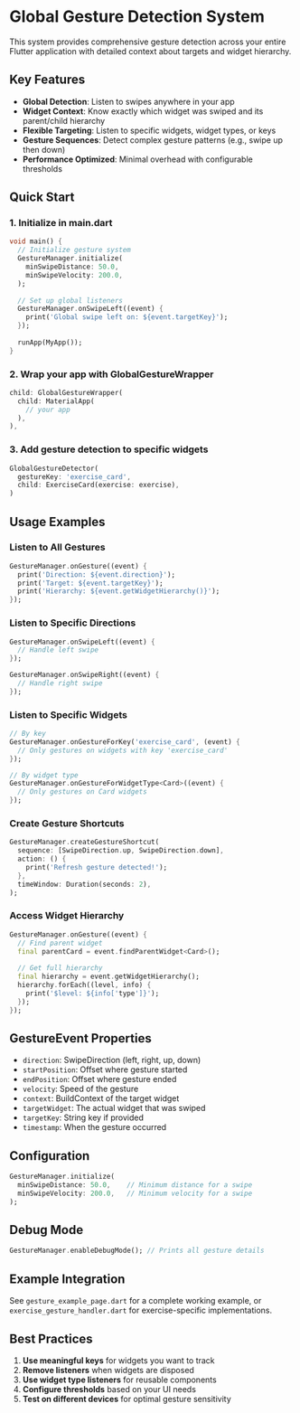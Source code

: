 # Global Gesture Detection System

This system provides comprehensive gesture detection across your entire Flutter application with detailed context about targets and widget hierarchy.

## Key Features

- **Global Detection**: Listen to swipes anywhere in your app
- **Widget Context**: Know exactly which widget was swiped and its parent/child hierarchy
- **Flexible Targeting**: Listen to specific widgets, widget types, or keys
- **Gesture Sequences**: Detect complex gesture patterns (e.g., swipe up then down)
- **Performance Optimized**: Minimal overhead with configurable thresholds

## Quick Start

### 1. Initialize in main.dart

```dart
void main() {
  // Initialize gesture system
  GestureManager.initialize(
    minSwipeDistance: 50.0,
    minSwipeVelocity: 200.0,
  );
  
  // Set up global listeners
  GestureManager.onSwipeLeft((event) {
    print('Global swipe left on: ${event.targetKey}');
  });
  
  runApp(MyApp());
}
```

### 2. Wrap your app with GlobalGestureWrapper

```dart
child: GlobalGestureWrapper(
  child: MaterialApp(
    // your app
  ),
),
```

### 3. Add gesture detection to specific widgets

```dart
GlobalGestureDetector(
  gestureKey: 'exercise_card',
  child: ExerciseCard(exercise: exercise),
)
```

## Usage Examples

### Listen to All Gestures
```dart
GestureManager.onGesture((event) {
  print('Direction: ${event.direction}');
  print('Target: ${event.targetKey}');
  print('Hierarchy: ${event.getWidgetHierarchy()}');
});
```

### Listen to Specific Directions
```dart
GestureManager.onSwipeLeft((event) {
  // Handle left swipe
});

GestureManager.onSwipeRight((event) {
  // Handle right swipe
});
```

### Listen to Specific Widgets
```dart
// By key
GestureManager.onGestureForKey('exercise_card', (event) {
  // Only gestures on widgets with key 'exercise_card'
});

// By widget type
GestureManager.onGestureForWidgetType<Card>((event) {
  // Only gestures on Card widgets
});
```

### Create Gesture Shortcuts
```dart
GestureManager.createGestureShortcut(
  sequence: [SwipeDirection.up, SwipeDirection.down],
  action: () {
    print('Refresh gesture detected!');
  },
  timeWindow: Duration(seconds: 2),
);
```

### Access Widget Hierarchy
```dart
GestureManager.onGesture((event) {
  // Find parent widget
  final parentCard = event.findParentWidget<Card>();
  
  // Get full hierarchy
  final hierarchy = event.getWidgetHierarchy();
  hierarchy.forEach((level, info) {
    print('$level: ${info['type']}');
  });
});
```

## GestureEvent Properties

- `direction`: SwipeDirection (left, right, up, down)
- `startPosition`: Offset where gesture started
- `endPosition`: Offset where gesture ended  
- `velocity`: Speed of the gesture
- `context`: BuildContext of the target widget
- `targetWidget`: The actual widget that was swiped
- `targetKey`: String key if provided
- `timestamp`: When the gesture occurred

## Configuration

```dart
GestureManager.initialize(
  minSwipeDistance: 50.0,    // Minimum distance for a swipe
  minSwipeVelocity: 200.0,   // Minimum velocity for a swipe
);
```

## Debug Mode

```dart
GestureManager.enableDebugMode(); // Prints all gesture details
```

## Example Integration

See `gesture_example_page.dart` for a complete working example, or `exercise_gesture_handler.dart` for exercise-specific implementations.

## Best Practices

1. **Use meaningful keys** for widgets you want to track
2. **Remove listeners** when widgets are disposed
3. **Use widget type listeners** for reusable components
4. **Configure thresholds** based on your UI needs
5. **Test on different devices** for optimal gesture sensitivity
